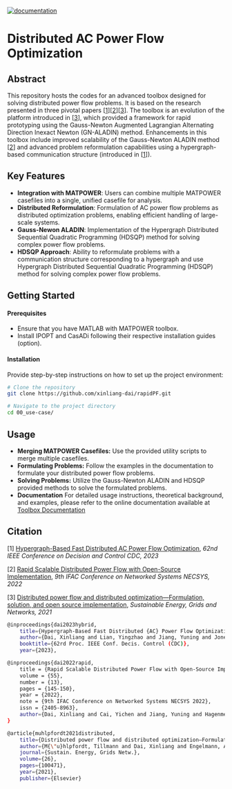 <!--[![Documentation Build](https://github.com/KIT-IAI/rapidPF/workflows/github-pages/badge.svg)](https://github.com/KIT-IAI/rapidPF/actions?query=workflow%3Agithub-pages)-->
[![documentation](https://img.shields.io/badge/docs-stable-blue)](https://xinliang-dai.github.io/rapidPF/)


# Distributed AC Power Flow Optimization

## Abstract

This repository hosts the codes for an advanced toolbox designed for solving distributed power flow problems. It is based on the research presented in three pivotal papers [[1](https://www.researchgate.net/publication/372342135_Hypergraph-Based_Fast_Distributed_AC_Power_Flow_Optimization)][[2](https://www.sciencedirect.com/science/article/pii/S2405896322006401)][[3](https://www.sciencedirect.com/science/article/pii/S2352467721000424)]. The toolbox is an evolution of the platform introduced in [[3](https://www.sciencedirect.com/science/article/pii/S2352467721000424)], which provided a framework for rapid prototyping using the Gauss-Newton Augmented Lagrangian Alternating Direction Inexact Newton (GN-ALADIN) method. Enhancements in this toolbox include improved scalability of the Gauss-Newton ALADIN method [[2](https://www.sciencedirect.com/science/article/pii/S2405896322006401)] and advanced problem reformulation capabilities using a hypergraph-based communication structure (introduced in [[1](https://www.researchgate.net/publication/372342135_Hypergraph-Based_Fast_Distributed_AC_Power_Flow_Optimization)]).


## Key Features

- **Integration with MATPOWER**: Users can combine multiple MATPOWER casefiles into a single, unified casefile for analysis.
- **Distributed Reformulation**: Formulation of AC power flow problems as distributed optimization problems, enabling efficient handling of large-scale systems.
- **Gauss-Newon ALADIN**: Implementation of the Hypergraph Distributed Sequential Quadratic Programming (HDSQP) method for solving complex power flow problems.
- **HDSQP Approach**:  Ability to reformulate problems with a communication structure corresponding to a hypergraph and use Hypergraph Distributed Sequential Quadratic Programming (HDSQP) method for solving complex power flow problems.

## Getting Started

#### Prerequisites
- Ensure that you have MATLAB with MATPOWER toolbox.
- Install IPOPT and CasADi following their respective installation guides (option).

#### Installation
Provide step-by-step instructions on how to set up the project environment:
```bash
# Clone the repository
git clone https://github.com/xinliang-dai/rapidPF.git

# Navigate to the project directory
cd 00_use-case/

```
## Usage
- **Merging MATPOWER Casefiles:**
Use the provided utility scripts to merge multiple casefiles.
- **Formulating Problems:**
Follow the examples in the documentation to formulate your distributed power flow problems.
- **Solving Problems:**
Utilize the Gauss-Newton ALADIN and HDSQP provided methods to solve the formulated problems.
- **Documentation**
For detailed usage instructions, theoretical background, and examples, please refer to the online documentation available at [Toolbox Documentation](https://xinliang-dai.github.io/rapidPF/)


## Citation

[1] [Hypergraph-Based Fast Distributed AC Power Flow Optimization](https://www.researchgate.net/publication/372342135_Hypergraph-Based_Fast_Distributed_AC_Power_Flow_Optimization), *62nd IEEE Conference on Decision and Control CDC, 2023*

[2] [Rapid Scalable Distributed Power Flow with Open-Source Implementation](https://www.sciencedirect.com/science/article/pii/S2405896322006401), *9th IFAC Conference on Networked Systems NECSYS, 2022* 

[3] [Distributed power flow and distributed optimization—Formulation, solution, and open source implementation](https://www.sciencedirect.com/science/article/pii/S2352467721000424), *Sustainable Energy, Grids and Networks, 2021*

```bash
@inproceedings{dai2023hybrid,
    title={Hypergraph-Based Fast Distributed {AC} Power Flow Optimization},
    author={Dai, Xinliang and Lian, Yingzhao and Jiang, Yuning and Jones, Colin N and Hagenmeyer, Veit},
    booktitle={62rd Proc. IEEE Conf. Decis. Control (CDC)},
    year={2023},

@inproceedings{dai2022rapid,
    title = {Rapid Scalable Distributed Power Flow with Open-Source Implementation},
    volume = {55},
    number = {13},
    pages = {145-150},
    year = {2022},
    note = {9th IFAC Conference on Networked Systems NECSYS 2022},
    issn = {2405-8963},
    author={Dai, Xinliang and Cai, Yichen and Jiang, Yuning and Hagenmeyer, Veit},
}

@article{muhlpfordt2021distributed,
    title={Distributed power flow and distributed optimization—Formulation, solution, and open source implementation},
    author={M{\"u}hlpfordt, Tillmann and Dai, Xinliang and Engelmann, Alexander and Hagenmeyer, Veit},
    journal={Sustain. Energy, Grids Netw.},
    volume={26},
    pages={100471},
    year={2021},
    publisher={Elsevier}
```
